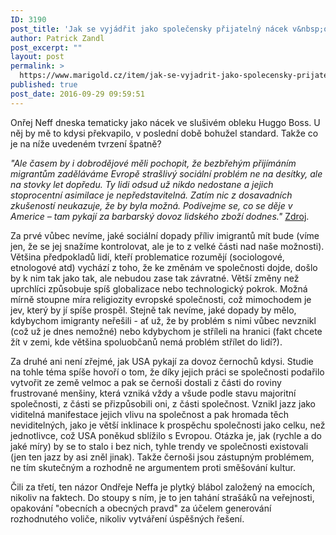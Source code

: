 ```yaml
---
ID: 3190
post_title: 'Jak se vyjádřit jako společensky přijatelný nácek v&nbsp;oblečku Hugo Boss'
author: Patrick Zandl
post_excerpt: ""
layout: post
permalink: >
  https://www.marigold.cz/item/jak-se-vyjadrit-jako-spolecensky-prijatelny-nacek-v-oblecku-hugo-boss
published: true
post_date: 2016-09-29 09:59:51
---
```

Onřej Neff dneska tematicky jako nácek ve slušivém obleku Huggo Boss. U něj by mě to kdysi překvapilo, v poslední době bohužel standard. Takže co je na níže uvedeném tvrzení špatně?

<em>"Ale časem by i dobrodějové měli pochopit, že bezbřehým přijímáním migrantům zaděláváme Evropě strašlivý sociální problém ne na desítky, ale na stovky let dopředu. Ty lidi odsud už nikdo nedostane a jejich stoprocentní asimilace je nepředstavitelná. Zatím nic z dosavadních zkušeností neukazuje, že by byla možná.
Podívejme se, co se děje v Americe – tam pykají za barbarský dovoz lidského zboží dodnes."</em> <a href="http://neviditelnypes.lidovky.cz/chovanec-do-berlina-0ok-/p_cirkus.aspx?c=A160928_215609_p_cirkus_nef">Zdroj</a>.
</blockquote>

Za prvé vůbec nevíme, jaké sociální dopady příliv imigrantů mít bude (víme jen, že se jej snažíme kontrolovat, ale je to z velké části nad naše možnosti). Většina předpokladů lidí, kteří problematice rozumějí (sociologové, etnologové atd) vychází z toho, že ke změnám ve společnosti dojde, došlo by k nim tak jako tak, ale nebudou zase tak závratné. Větší změny než uprchlíci způsobuje spíš globalizace nebo technologický pokrok. Možná mírně stoupne míra religiozity evropské společnosti, což mimochodem je jev, který by jí spíše prospěl. Stejně tak nevíme, jaké dopady by mělo, kdybychom imigranty neřešili - ať už, že by problém s nimi vůbec nevznikl (což už je dnes nemožné) nebo kdybychom je stříleli na hranici (fakt chcete žít v zemi, kde většina spoluobčanů nemá problém střílet do lidí?).

Za druhé ani není zřejmé, jak USA pykají za dovoz černochů kdysi. Studie na tohle téma spíše hovoří o tom, že díky jejich práci se společnosti podařilo vytvořit ze země velmoc a pak se černoši dostali z části do roviny frustrované menšiny, která vzniká vždy a všude podle stavu majoritní společnosti, z části se přizpůsobili oni, z části společnost. Vznikl jazz jako viditelná manifestace jejich vlivu na společnost a pak hromada těch neviditelných, jako je větší inklinace k prospěchu společnosti jako celku, než jednotlivce, což USA poněkud sblížilo s Evropou. Otázka je, jak (rychle a do jaké míry) by se to stalo i bez nich, tyhle trendy ve společnosti existovali (jen ten jazz by asi zněl jinak). Takže černoši jsou zástupným problémem, ne tím skutečným a rozhodně ne argumentem proti směšování kultur. 

Čili za třetí, ten názor Ondřeje Neffa je plytký blábol založený na emocích, nikoliv na faktech. Do stoupy s ním, je to jen tahání strašáků na veřejnosti, opakování "obecních a obecných pravd" za účelem generování rozhodnutého voliče, nikoliv vytváření úspěšných řešení.